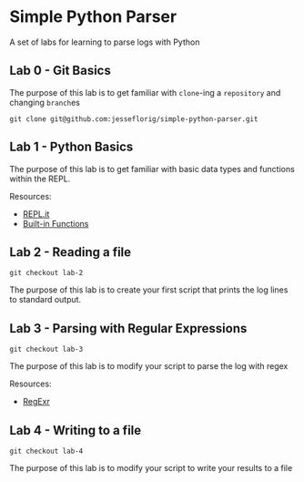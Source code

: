# Simple Python Parser

A set of labs for learning to parse logs with Python

## Lab 0 - Git Basics

The purpose of this lab is to get familiar with `clone`-ing a `repository` and changing `branch`es

```
git clone git@github.com:jesseflorig/simple-python-parser.git
```

## Lab 1 - Python Basics

The purpose of this lab is to get familiar with basic data types and functions within the REPL.

Resources:
- [REPL.it](https://repl.it)
- [Built-in Functions](https://docs.python.org/2.7/library/functions.html)

## Lab 2 - Reading a file

```
git checkout lab-2
```

The purpose of this lab is to create your first script that prints the log lines to standard output.

## Lab 3 - Parsing with Regular Expressions

```
git checkout lab-3
```

The purpose of this lab is to modify your script to parse the log with regex

Resources:
- [RegExr](https://regexr.com/)

## Lab 4 - Writing to a file

```
git checkout lab-4
```

The purpose of this lab is to modify your script to write your results to a file
